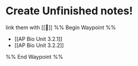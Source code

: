 # Create Unfinished notes! 
link them with [[🌱]]
%% Begin Waypoint %%
- [[AP Bio Unit 3.2.1]]
- [[AP Bio Unit 3.2.2]]

%% End Waypoint %%